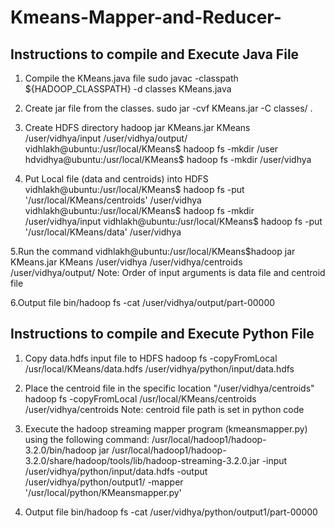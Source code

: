 # Kmeans-Mapper-and-Reducer-

Instructions to compile and Execute Java File
---------------------------------------------
1. Compile the KMeans.java file
sudo javac -classpath ${HADOOP_CLASSPATH} -d classes KMeans.java 
2. Create jar file from the classes.
 sudo jar -cvf KMeans.jar -C classes/ .
3. Create HDFS directory
hadoop jar KMeans.jar KMeans /user/vidhya/input /user/vidhya/output/
vidhlakh@ubuntu:/usr/local/KMeans$ hadoop fs -mkdir /user
hdvidhya@ubuntu:/usr/local/KMeans$ hadoop fs -mkdir /user/vidhya

4. Put Local file (data and centroids) into HDFS
vidhlakh@ubuntu:/usr/local/KMeans$ hadoop fs -put '/usr/local/KMeans/centroids' /user/vidhya
vidhlakh@ubuntu:/usr/local/KMeans$ hadoop fs -mkdir /user/vidhya/input
vidhlakh@ubuntu:/usr/local/KMeans$ hadoop fs -put '/usr/local/KMeans/data' /user/vidhya

5.Run the command 
vidhlakh@ubuntu:/usr/local/KMeans$hadoop jar KMeans.jar KMeans /user/vidhya /user/vidhya/centroids /user/vidhya/output/
Note: Order of input arguments is data file and centroid file

6.Output file 
bin/hadoop fs -cat /user/vidhya/output/part-00000

Instructions to compile and Execute Python File
------------------------------------------------
1. Copy data.hdfs input file to HDFS 
hadoop fs -copyFromLocal /usr/local/KMeans/data.hdfs /user/vidhya/python/input/data.hdfs 

2. Place the centroid file in the specific location "/user/vidhya/centroids" 
hadoop fs -copyFromLocal /usr/local/KMeans/centroids /user/vidhya/centroids
Note: centroid file path is set in python code

3. Execute the hadoop streaming mapper program (kmeansmapper.py) using the following command:
/usr/local/hadoop1/hadoop-3.2.0/bin/hadoop jar /usr/local/hadoop1/hadoop-3.2.0/share/hadoop/tools/lib/hadoop-streaming-3.2.0.jar -input /user/vidhya/python/input/data.hdfs -output /user/vidhya/python/output1/ -mapper '/usr/local/python/KMeansmapper.py' 

4. Output file 
bin/hadoop fs -cat /user/vidhya/python/output1/part-00000

